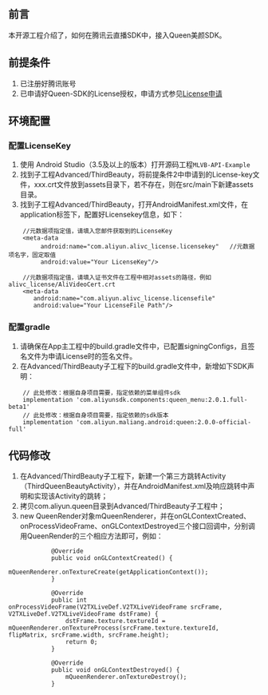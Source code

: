 ## 前言
本开源工程介绍了，如何在腾讯云直播SDK中，接入Queen美颜SDK。

## 前提条件
1. 已注册好腾讯账号
2. 已申请好Queen-SDK的License授权，申请方式参见[License申请](https://help.aliyun.com/document_detail/312036.html)

## 环境配置
### 配置LicenseKey
1. 使用 Android Studio（3.5及以上的版本）打开源码工程`MLVB-API-Example`
2. 找到子工程Advanced/ThirdBeauty，将前提条件2中申请到的License-key文件，xxx.crt文件放到assets目录下，若不存在，则在src/main下新建assets目录。
3. 找到子工程Advanced/ThirdBeauty，打开AndroidManifest.xml文件，在application标签下，配置好Licensekey信息，如下：
```
    //元数据项指定值，请填入您邮件获取到的LicenseKey
    <meta-data
         android:name="com.aliyun.alivc_license.licensekey"   //元数据项名字，固定取值
         android:value="Your LicenseKey"/>
         
    //元数据项指定值，请填入证书文件在工程中相对assets的路径，例如alivc_license/AliVideoCert.crt
    <meta-data
       android:name="com.aliyun.alivc_license.licensefile"
       android:value="Your LicenseFile Path"/>
 ```
### 配置gradle
1. 请确保在App主工程中的build.gradle文件中，已配置signingConfigs，且签名文件为申请License时的签名文件。
2. 在Advanced/ThirdBeauty子工程下的build.gradle文件中，新增如下SDK声明：
```
    // 此处修改：根据自身项目需要，指定依赖的菜单组件sdk
    implementation 'com.aliyunsdk.components:queen_menu:2.0.1.full-beta1'
    // 此处修改：根据自身项目需要，指定依赖的sdk版本
    implementation 'com.aliyun.maliang.android:queen:2.0.0-official-full'
```
## 代码修改
1. 在Advanced/ThirdBeauty子工程下，新建一个第三方跳转Activity（ThirdQueenBeautyActivity），并在AndroidManifest.xml及响应跳转中声明和实现该Activity的跳转；
2. 拷贝com.aliyun.queen目录到Advanced/ThirdBeauty子工程中；
3. new QueenRender对象mQueenRenderer，并在onGLContextCreated、onProcessVideoFrame、onGLContextDestroyed三个接口回调中，分别调用QueenRender的三个相应方法即可，例如：
```
            @Override
            public void onGLContextCreated() {
                mQueenRenderer.onTextureCreate(getApplicationContext());
            }

            @Override
            public int onProcessVideoFrame(V2TXLiveDef.V2TXLiveVideoFrame srcFrame, V2TXLiveDef.V2TXLiveVideoFrame dstFrame) {
                dstFrame.texture.textureId = mQueenRenderer.onTextureProcess(srcFrame.texture.textureId, flipMatrix, srcFrame.width, srcFrame.height);
                return 0;
            }

            @Override
            public void onGLContextDestroyed() {
                mQueenRenderer.onTextureDestroy();
            }
```
